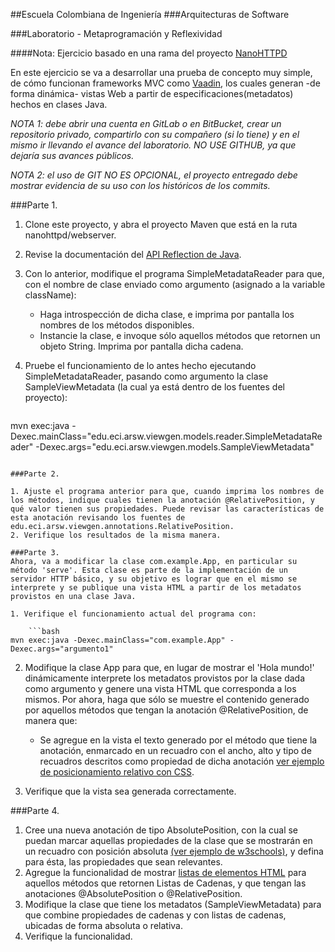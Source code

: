 ##Escuela Colombiana de Ingeniería
###Arquitecturas de Software

###Laboratorio - Metaprogramación y Reflexividad

####Nota: Ejercicio basado en una rama del proyecto [NanoHTTPD](https://github.com/NanoHttpd/nanohttpd)

En este ejercicio se va a desarrollar una prueba de concepto muy simple, de cómo funcionan frameworks MVC como [Vaadin](https://vaadin.com/home), los cuales generan -de forma dinámica- vistas Web a partir de especificaciones(metadatos) hechos en clases Java.

_NOTA 1: debe abrir una cuenta en GitLab o en BitBucket, crear un repositorio privado, compartirlo con su compañero (si lo tiene) y en el mismo ir llevando el avance del laboratorio. NO USE GITHUB, ya que dejaría sus avances públicos._

_NOTA 2: el uso de GIT NO ES OPCIONAL, el proyecto entregado debe mostrar evidencia de su uso con los históricos de los commits._



###Parte 1.


1. Clone este proyecto, y abra el proyecto Maven que está en la ruta nanohttpd/webserver.
2. Revise la documentación del [API Reflection de Java](https://docs.oracle.com/javase/tutorial/reflect/class/index.html).
3. Con lo anterior, modifique el programa SimpleMetadataReader para que, con el nombre de clase enviado como argumento (asignado a la variable className):
	* Haga introspección de dicha clase, e imprima por pantalla los nombres de los métodos disponibles.
	* Instancie la clase, e invoque sólo aquellos métodos que retornen un objeto String. Imprima por pantalla dicha cadena.
4. Pruebe el funcionamiento de lo antes hecho ejecutando SimpleMetadataReader, pasando como argumento la clase SampleViewMetadata (la cual ya está dentro de los fuentes del proyecto):

	```bash
mvn exec:java -Dexec.mainClass="edu.eci.arsw.viewgen.models.reader.SimpleMetadataReader" -Dexec.args="edu.eci.arsw.viewgen.models.SampleViewMetadata"
```

###Parte 2.

1. Ajuste el programa anterior para que, cuando imprima los nombres de los métodos, indique cuales tienen la anotación @RelativePosition, y qué valor tienen sus propiedades. Puede revisar las características de esta anotación revisando los fuentes de edu.eci.arsw.viewgen.annotations.RelativePosition.
2. Verifique los resultados de la misma manera.

###Parte 3.
Ahora, va a modificar la clase com.example.App, en particular su método 'serve'. Esta clase es parte de la implementación de un servidor HTTP básico, y su objetivo es lograr que en el mismo se interprete y se publique una vista HTML a partir de los metadatos provistos en una clase Java.

1. Verifique el funcionamiento actual del programa con:

	```bash
mvn exec:java -Dexec.mainClass="com.example.App" -Dexec.args="argumento1"
```
2. Modifique la clase App para que, en lugar de mostrar el 'Hola mundo!' dinámicamente interprete los metadatos provistos por la clase dada como argumento y genere una vista HTML que corresponda a los mismos. Por ahora, haga que sólo se muestre el contenido generado por aquellos métodos que tengan la anotación @RelativePosition, de manera que:
	* Se agregue en la vista el texto generado por el método que tiene la anotación, enmarcado en un recuadro con el ancho, alto y tipo de recuadros descritos como propiedad de dicha anotación [ver ejemplo de posicionamiento relativo con CSS](http://www.w3schools.com/css/tryit.asp?filename=trycss_position_absolute).

3. Verifique que la vista sea generada correctamente.

###Parte 4.

1. Cree una nueva anotación de tipo AbsolutePosition, con la cual se puedan marcar aquellas propiedades de la clase que se mostrarán en un recuadro con posición absoluta [(ver ejemplo de w3schools)](http://www.w3schools.com/css/tryit.asp?filename=trycss_position_absolute), y defina para ésta, las propiedades que sean relevantes.
2. Agregue la funcionalidad de mostrar [listas de elementos HTML](http://www.w3schools.com/html/html_lists.asp) para aquellos métodos que retornen Listas de Cadenas, y que tengan las anotaciones @AbsolutePosition o @RelativePosition.
3. Modifique la clase que tiene los metadatos (SampleViewMetadata) para que combine propiedades de cadenas y con listas de cadenas, ubicadas de forma absoluta o relativa.
4. Verifique la funcionalidad.

